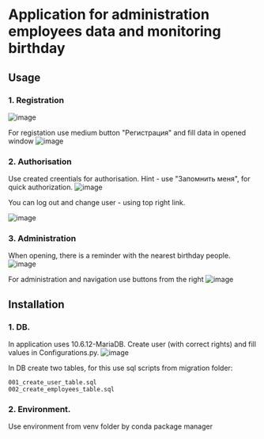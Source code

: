 # Application for administration employees data and monitoring birthday

## Usage
### 1. Registration
![image](https://github.com/DanilKuznetcov/Vesta_assignment/assets/49263683/08184e2a-d40e-4b72-91ee-02a9004ed917)

For registation use medium button "Регистрация" and fill data in opened window
![image](https://github.com/DanilKuznetcov/Vesta_assignment/assets/49263683/014d93a0-ed02-4248-9c31-df814bf07669)
### 2. Authorisation
Use created creentials for authorisation. Hint - use "Запомнить меня", for quick authorization.
![image](https://github.com/DanilKuznetcov/Vesta_assignment/assets/49263683/2befb9a6-a4a9-4e62-8e5b-1d5a4f84ade7)

You can log out and change user - using top right link.

![image](https://github.com/DanilKuznetcov/Vesta_assignment/assets/49263683/fe8c284a-1c19-4f40-a0c6-5da5ff709733)

### 3. Administration
When opening, there is a reminder with the nearest birthday people.
![image](https://github.com/DanilKuznetcov/Vesta_assignment/assets/49263683/2f51b1d7-9b15-4cd5-b597-3d0165d70f9c)

For administration and navigation use buttons from the right
![image](https://github.com/DanilKuznetcov/Vesta_assignment/assets/49263683/53705d44-1714-488d-a072-311d8566725f)

## Installation
### 1. DB. 
In application uses 10.6.12-MariaDB. Create user (with correct rights) and fill values in Configurations.py.
![image](https://github.com/DanilKuznetcov/Vesta_assignment/assets/49263683/a702be16-723c-4b03-9664-8fa0687ce764)

In DB create two tables, for this use sql scripts from migration folder:
    
    001_create_user_table.sql
    002_create_employees_table.sql

### 2. Environment.  
Use environment from venv folder by conda package manager 
